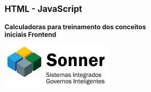 # HTML - JavaScript
## Calculadoras para treinamento dos conceitos iniciais Frontend


![Sonner](https://github.com/Leonel15/Calculadora/blob/master/sonner.png)
